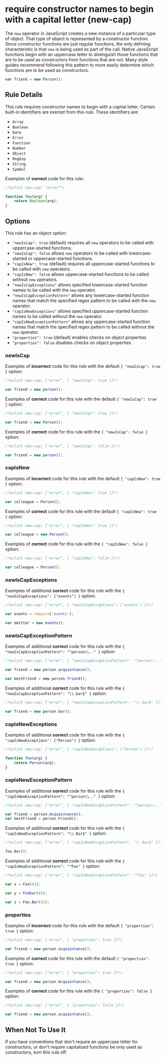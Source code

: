 # require constructor names to begin with a capital letter (new-cap)

The `new` operator in JavaScript creates a new instance of a particular type of object. That type of object is represented by a constructor function. Since constructor functions are just regular functions, the only defining characteristic is that `new` is being used as part of the call. Native JavaScript functions begin with an uppercase letter to distinguish those functions that are to be used as constructors from functions that are not. Many style guides recommend following this pattern to more easily determine which functions are to be used as constructors.

```js
var friend = new Person();
```

## Rule Details

This rule requires constructor names to begin with a capital letter. Certain built-in identifiers are exempt from this rule. These identifiers are:

* `Array`
* `Boolean`
* `Date`
* `Error`
* `Function`
* `Number`
* `Object`
* `RegExp`
* `String`
* `Symbol`

Examples of **correct** code for this rule:

```js
/*eslint new-cap: "error"*/

function foo(arg) {
    return Boolean(arg);
}
```

## Options

This rule has an object option:

* `"newIsCap": true` (default) requires all `new` operators to be called with uppercase-started functions.
* `"newIsCap": false` allows `new` operators to be called with lowercase-started or uppercase-started functions.
* `"capIsNew": true` (default) requires all uppercase-started functions to be called with `new` operators.
* `"capIsNew": false` allows uppercase-started functions to be called without `new` operators.
* `"newIsCapExceptions"` allows specified lowercase-started function names to be called with the `new` operator.
* `"newIsCapExceptionPattern"` allows any lowercase-started function names that match the specified regex pattern to be called with the `new` operator.
* `"capIsNewExceptions"` allows specified uppercase-started function names to be called without the `new` operator.
* `"capIsNewExceptionPattern"` allows any uppercase-started function names that match the specified regex pattern to be called without the `new` operator.
* `"properties": true` (default) enables checks on object properties
* `"properties": false` disables checks on object properties

### newIsCap

Examples of **incorrect** code for this rule with the default `{ "newIsCap": true }` option:

```js
/*eslint new-cap: ["error", { "newIsCap": true }]*/

var friend = new person();
```

Examples of **correct** code for this rule with the default `{ "newIsCap": true }` option:

```js
/*eslint new-cap: ["error", { "newIsCap": true }]*/

var friend = new Person();
```

Examples of **correct** code for this rule with the `{ "newIsCap": false }` option:

```js
/*eslint new-cap: ["error", { "newIsCap": false }]*/

var friend = new person();
```

### capIsNew

Examples of **incorrect** code for this rule with the default `{ "capIsNew": true }` option:

```js
/*eslint new-cap: ["error", { "capIsNew": true }]*/

var colleague = Person();
```

Examples of **correct** code for this rule with the default `{ "capIsNew": true }` option:

```js
/*eslint new-cap: ["error", { "capIsNew": true }]*/

var colleague = new Person();
```

Examples of **correct** code for this rule with the `{ "capIsNew": false }` option:

```js
/*eslint new-cap: ["error", { "capIsNew": false }]*/

var colleague = Person();
```

### newIsCapExceptions

Examples of additional **correct** code for this rule with the `{ "newIsCapExceptions": ["events"] }` option:

```js
/*eslint new-cap: ["error", { "newIsCapExceptions": ["events"] }]*/

var events = require('events');

var emitter = new events();
```

### newIsCapExceptionPattern

Examples of additional **correct** code for this rule with the `{ "newIsCapExceptionPattern": "^person\\.." }` option:

```js
/*eslint new-cap: ["error", { "newIsCapExceptionPattern": "^person\\.." }]*/

var friend = new person.acquaintance();

var bestFriend = new person.friend();
```

Examples of additional **correct** code for this rule with the `{ "newIsCapExceptionPattern": "\\.bar$" }` option:

```js
/*eslint new-cap: ["error", { "newIsCapExceptionPattern": "\\.bar$" }]*/

var friend = new person.bar();
```

### capIsNewExceptions

Examples of additional **correct** code for this rule with the `{ "capIsNewExceptions": ["Person"] }` option:

```js
/*eslint new-cap: ["error", { "capIsNewExceptions": ["Person"] }]*/

function foo(arg) {
    return Person(arg);
}
```

### capIsNewExceptionPattern

Examples of additional **correct** code for this rule with the `{ "capIsNewExceptionPattern": "^person\\.." }` option:

```js
/*eslint new-cap: ["error", { "capIsNewExceptionPattern": "^person\\.." }]*/

var friend = person.Acquaintance();
var bestFriend = person.Friend();
```

Examples of additional **correct** code for this rule with the `{ "capIsNewExceptionPattern": "\\.Bar$" }` option:

```js
/*eslint new-cap: ["error", { "capIsNewExceptionPattern": "\\.Bar$" }]*/

foo.Bar();
```

Examples of additional **correct** code for this rule with the `{ "capIsNewExceptionPattern": "^Foo" }` option:

```js
/*eslint new-cap: ["error", { "capIsNewExceptionPattern": "^Foo" }]*/

var x = Foo(42);

var y = Foobar(42);

var z = Foo.Bar(42);
```

### properties

Examples of **incorrect** code for this rule with the default `{ "properties": true }` option:

```js
/*eslint new-cap: ["error", { "properties": true }]*/

var friend = new person.acquaintance();
```

Examples of **correct** code for this rule with the default `{ "properties": true }` option:

```js
/*eslint new-cap: ["error", { "properties": true }]*/

var friend = new person.Acquaintance();
```

Examples of **correct** code for this rule with the `{ "properties": false }` option:

```js
/*eslint new-cap: ["error", { "properties": false }]*/

var friend = new person.acquaintance();
```

## When Not To Use It

If you have conventions that don't require an uppercase letter for constructors, or don't require capitalized functions be only used as constructors, turn this rule off.
